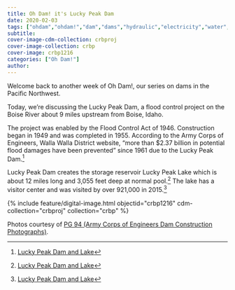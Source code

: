 ```yaml
---
title: Oh Dam! it's Lucky Peak Dam
date: 2020-02-03
tags: ["ohdam","ohdam!","dam","dams","hydraulic","electricity","water","irrigation","ColumbiaRiver","ColumbiaRiverBasin"]
subtitle: 
cover-image-cdm-collection: crbproj
cover-image-collection: crbp
cover-image: crbp1216
categories: ["Oh Dam!"]
author: 
---
```


Welcome back to another week of Oh Dam!, our series on dams in the Pacific Northwest.

Today, we’re discussing the Lucky Peak Dam, a flood control project on the Boise River about 9 miles upstream from Boise, Idaho.

The project was enabled by the Flood Control Act of 1946. Construction began in 1949 and was completed in 1955. According to the Army
Corps of Engineers, Walla Walla District website, “more than $2.37 billion in potential flood damages have been prevented” since 1961 due to the Lucky Peak Dam.[^1]

Lucky Peak Dam creates the storage reservoir Lucky Peak Lake which is about 12 miles long and 3,055 feet deep at normal pool.[^1]
The lake has a visitor center and was visited by over 921,000 in 2015.[^1]

{% include feature/digital-image.html objectid="crbp1216" cdm-collection="crbproj" collection="crbp" %}

[^1]: [Lucky Peak Dam and Lake](https://www.nww.usace.army.mil/Locations/District-Locks-and-Dams/Lucky-Peak-Dam-and-Lake/)

Photos courtesy of [PG 94 (Army Corps of Engineers Dam Construction Photographs)](https://archiveswest.orbiscascade.org/ark:/80444/xv165618/op=fstyle.aspx?t=k&amp;q=).
